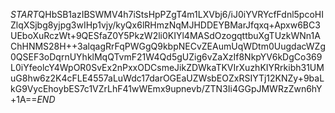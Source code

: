 $START$QHbSB1azIBSWMV4h7iStsHpPZgT4m1LXVbj6/iJ0iYVRYcfFdnl5pcoHIZlqXSjbg8yjpg3wIHp1vjy/kyQx6lRHmzNqMJHDDEYBMarJfqxq+Apxw6BC3UEboXuRczWt+9QESfaZ0Y5PkzW2li0KIYl4MASdOzogqttbuXgTUzkWNn1AChHNMS28H++3alqagRrFqPWGgQ9kbpNECvZEAumUqWDtm0UugdacWZg0QSEF3oDqrnUYhklMqQTvmF21W4Qd5gUZig6vZaXzIf8NkpYV6kDgCo369L0iYfeolcY4WpOR0SvEx2nPxxODCsmeJikZDWkaTKVIrXuzhKIYRrkibh31UMuG8hw6z2K4cFLE4557aLuWdc17darOGEaUZWsbEOZxRSIYTj12KNZy+9baLkG9VycEhoybES7c1VZrLhF41wWEmx9upnevb/ZTN3Ii4GGpJMWRzZwn6hY+1A==$END$